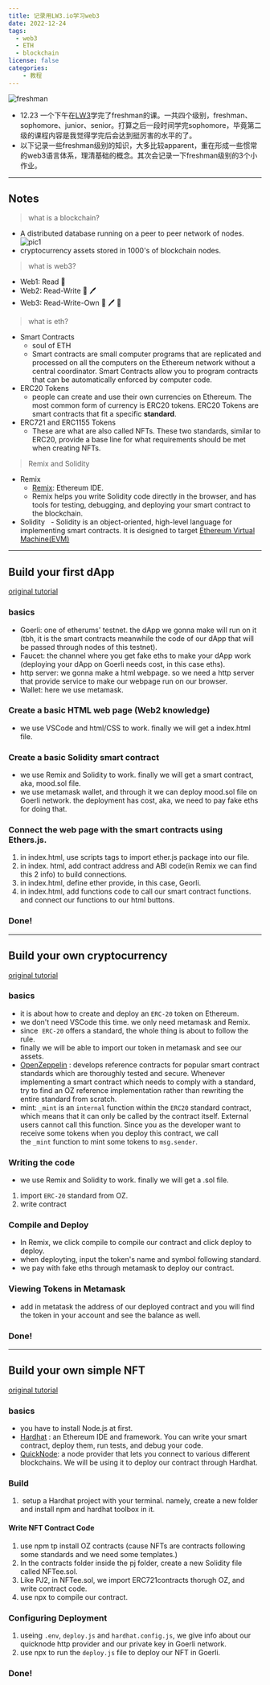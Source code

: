 ```yaml
---
title: 记录用LW3.io学习web3
date: 2022-12-24
tags:
  - web3
  - ETH
  - blockchain
license: false
categories:
    - 教程
---
```


![freshman](freshman.png)
- 12.23 一个下午在[LW3](https://learnweb3.io/)学完了freshman的课。一共四个级别，freshman、sophomore、junior、senior。打算之后一段时间学完sophomore，毕竟第二级的课程内容是我觉得学完后会达到挺厉害的水平的了。
- 以下记录一些freshman级别的知识，大多比较apparent，重在形成一些惯常的web3语言体系，理清基础的概念。其次会记录一下freshman级别的3个小作业。

---
## Notes

> what is a blockchain?
- A distributed database running on a peer to peer network of nodes.
	![pic1](pic1.png)
- cryptocurrency assets stored in 1000's of blockchain nodes.

> what is web3?
- Web1: Read 📖
- Web2: Read-Write 📖 🖊️
- Web3: Read-Write-Own 📖 🖊️ 🔑

> what is eth?
- Smart Contracts
	- soul of ETH
	- Smart contracts are small computer programs that are replicated and processed on all the computers on the Ethereum network without a central coordinator. Smart Contracts allow you to program contracts that can be automatically enforced by computer code.
- ERC20 Tokens
	- people can create and use their own currencies on Ethereum. The most common form of currency is ERC20 tokens. ERC20 Tokens are smart contracts that fit a specific **standard**.
- ERC721 and ERC1155 Tokens
	- These are what are also called NFTs. These two standards, similar to ERC20, provide a base line for what requirements should be met when creating NFTs.

> Remix and Solidity
- Remix
	- [Remix](https://remix.ethereum.org/): Ethereum IDE.
	- Remix helps you write Solidity code directly in the browser, and has tools for testing, debugging, and deploying your smart contract to the blockchain.
- Solidity	 
	  - Solidity is an object-oriented, high-level language for implementing smart contracts. It is designed to target [Ethereum Virtual Machine(EVM)](https://coinmarketcap.com/alexandria/glossary/ethereum-virtual-machine-evm)

---

## Build your first dApp
[original tutorial](https://learnweb3.io/courses/9a3fafe4-b5eb-4329-bdef-97b2aa6aacc1/lessons/1d8fc04a-af1b-4680-ac8b-755825d84ccc)
### basics
- Goerli: one of etherums' testnet. the dApp we gonna make will run on it (tbh, it is the smart contracts meanwhile the code of our dApp that will be passed through nodes of this testnet).
- Faucet: the channel where you get fake eths to make your dApp work (deploying your dApp on Goerli needs cost, in this case eths).  
- http server: we gonna make a html webpage. so we need a http server that provide service to make our webpage run on our browser.
- Wallet: here we use metamask.
### Create a basic HTML web page (Web2 knowledge)
- we use VSCode and html/CSS to work. finally we will get a index.html file. 
### Create a basic Solidity smart contract
- we use Remix and Solidity to work. finally we will get a smart contract, aka, mood.sol file. 
- we use metamask wallet, and through it we can deploy mood.sol file on Goerli network. the deployment has cost, aka, we need to pay fake eths for doing that.
### Connect the web page with the smart contracts using Ethers.js.
1. in index.html, use scripts tags to import ether.js package into our file.
2. in index. html, add contract address and ABI code(in Remix we can find this 2 info) to build connections.
3. in index.html, define ether provide, in this case, Georli.
4. in index.html, add functions code to call our smart contract functions. and connect our functions to our html buttons.
### Done!

---

## Build your own cryptocurrency
[original tutorial](https://learnweb3.io/courses/9a3fafe4-b5eb-4329-bdef-97b2aa6aacc1/lessons/7296fe93-c7c0-4ea6-a986-ddb40274227f)
### basics
- it is about how to create and deploy an `ERC-20` token on Ethereum.
- we don't need VSCode this time. we only need metamask and Remix.
- since  `ERC-20` offers a standard, the whole thing is about to follow the rule.
- finally we will be able to import our token in metamask and see our assets.
- [OpenZeppelin](https://openzeppelin.com/) : develops reference contracts for popular smart contract standards which are thoroughly tested and secure. Whenever implementing a smart contract which needs to comply with a standard, try to find an OZ reference implementation rather than rewriting the entire standard from scratch.
- mint: `_mint` is an `internal` function within the `ERC20` standard contract, which means that it can only be called by the contract itself. External users cannot call this function. Since you as the developer want to receive some tokens when you deploy this contract, we call the `_mint` function to mint some tokens to `msg.sender`.

### Writing the code
- we use Remix and Solidity to work. finally we will get a .sol file. 
1. import `ERC-20` standard from OZ.
2. write contract
### Compile and Deploy
- In Remix, we click compile to compile our contract and click deploy to deploy. 
- when deployting, input the token's name and symbol following standard.
- we pay with fake eths through metamask to deploy our contract.
### Viewing Tokens in Metamask
- add in metatask the address of our deployed contract and you will find the token in your account and see the balance as well.
### Done!

---

## Build your own simple NFT
[original tutorial](https://learnweb3.io/courses/9a3fafe4-b5eb-4329-bdef-97b2aa6aacc1/lessons/017e65bf-2a86-455e-a499-09b61ffa5241)
### basics
- you have to install Node.js at first.
- [Hardhat](https://hardhat.org/) : an Ethereum IDE and framework. You can write your smart contract, deploy them, run tests, and debug your code.
- [QuickNode](https://www.quicknode.com/?utm_source=learnweb3&utm_campaign=generic&utm_content=sign-up&utm_medium=learnweb3): a node provider that lets you connect to various different blockchains. We will be using it to deploy our contract through Hardhat.

### Build
1.  setup a Hardhat project with your terminal. namely, create a new folder and install npm and hardhat toolbox in it.
####  Write NFT Contract Code
1. use npm tp install OZ contracts (cause NFTs are contracts following some standards and we need some templates.)
2. In the contracts folder inside the pj folder, create a new Solidity file called NFTee.sol.
3. Like PJ2, in NFTee.sol, we import ERC721contracts thorugh OZ, and write contract code. 
4. use npx to compile our contract.
### Configuring Deployment
1. useing `.env`, `deploy.js` and `hardhat.config.js`, we give info about our quicknode http provider and our private key in Goerli network.
2. use npx to run the `deploy.js` file to deploy our NFT in Goerli.
### Done!